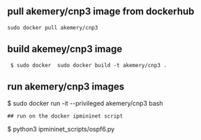 ## pull akemery/cnp3 image from dockerhub

```
sudo docker pull akemery/cnp3
```

## build akemey/cnp3 image

```
 $ sudo docker  sudo docker build -t akemery/cnp3 .
```


## run akemery/cnp3 images
$ sudo docker run -it --privileged akemery/cnp3 bash
```
## run on the docker ipmininet script
```
$ python3 ipmininet_scripts/ospf6.py
```

